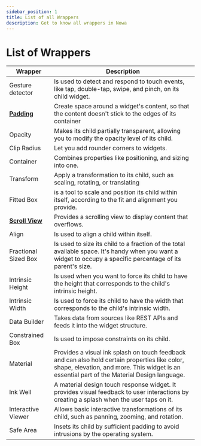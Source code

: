 ```yaml
---
sidebar_position: 1
title: List of all Wrappers
description: Get to know all wrappers in Nowa
---
```


# List of Wrappers

| Wrapper              | Description                                                                                                                                                                                   |
| -------------------- | --------------------------------------------------------------------------------------------------------------------------------------------------------------------------------------------- |
| Gesture detector     | Is used to detect and respond to touch events, like tap, double-tap, swipe, and pinch, on its child widget.                                                                                   |
| [**Padding**](./padding.md)                     | Create space around a widget's content, so that the content doesn't stick to the edges of its container                                                                                                                                                                                               |
| Opacity              | Makes its child partially transparent, allowing you to modify the opacity level of its child.                                                                                                 |
| Clip Radius          | Let you add rounder corners to widgets.                                                                                                                                                       |
| Container            | Combines properties like positioning, and sizing into one.                                                                                                                                    |
| Transform            | Apply a transformation to its child, such as scaling, rotating, or translating                                                                                                                |
| Fitted Box           | is a tool to scale and position its child within itself, according to the fit and alignment you provide.                                                                                      |
| [**Scroll View**](./scrollview.md)          | Provides a scrolling view to display content that overflows.                                                                                                                                  |
| Align                | Is used to align a child within itself.                                                                                                                                                       |
| Fractional Sized Box | Is used to size its child to a fraction of the total available space. It's handy when you want a widget to occupy a specific percentage of its parent's size.                                 |
| Intrinsic Height     | Is used when you want to force its child to have the height that corresponds to the child's intrinsic height.                                                                                 |
| Intrinsic Width      | Is used to force its child to have the width that corresponds to the child's intrinsic width.                                                                                                 |
| Data Builder         | Takes data from sources like REST APIs and feeds it into the widget structure.                                                                                                                |
| Constrained Box      | Is used to impose constraints on its child.                                                                                                                                                   |
| Material             | Provides a visual ink splash on touch feedback and can also hold certain properties like color, shape, elevation, and more. This widget is an essential part of the Material Design language. |
| Ink Well             | A material design touch response widget. It provides visual feedback to user interactions by creating a splash when the user taps on it.                                                      |
| Interactive Viewer   | Allows basic interactive transformations of its child, such as panning, zooming, and rotation.                                                                                                |
| Safe Area            | Insets its child by sufficient padding to avoid intrusions by the operating system.                                                                                                           |
